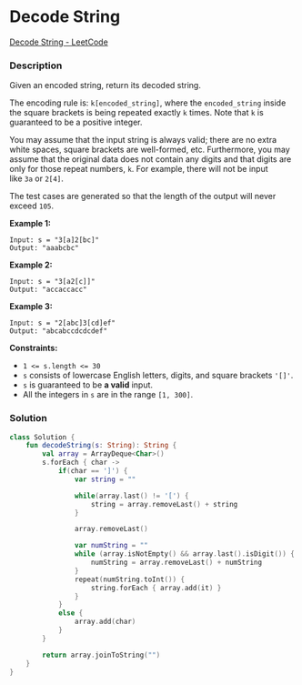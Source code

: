 # Decode String

[Decode String - LeetCode](https://leetcode.com/problems/decode-string/description/?envType=study-plan-v2&envId=leetcode-75)

### Description

Given an encoded string, return its decoded string.

The encoding rule is: `k[encoded_string]`, where the `encoded_string` inside the square brackets is being repeated exactly `k` times. Note that `k` is guaranteed to be a positive integer.

You may assume that the input string is always valid; there are no extra white spaces, square brackets are well-formed, etc. Furthermore, you may assume that the original data does not contain any digits and that digits are only for those repeat numbers, `k`. For example, there will not be input like `3a` or `2[4]`.

The test cases are generated so that the length of the output will never exceed `105`.

**Example 1:**

```
Input: s = "3[a]2[bc]"
Output: "aaabcbc"
```

**Example 2:**

```
Input: s = "3[a2[c]]"
Output: "accaccacc"
```

**Example 3:**

```
Input: s = "2[abc]3[cd]ef"
Output: "abcabccdcdcdef"
```

**Constraints:**

- `1 <= s.length <= 30`
- `s` consists of lowercase English letters, digits, and square brackets `'[]'`.
- `s` is guaranteed to be **a valid** input.
- All the integers in `s` are in the range `[1, 300]`.

### Solution

```kotlin
class Solution {
    fun decodeString(s: String): String {
        val array = ArrayDeque<Char>()
        s.forEach { char ->
            if(char == ']') {
                var string = ""

                while(array.last() != '[') {
                    string = array.removeLast() + string
                }

                array.removeLast()

                var numString = ""
                while (array.isNotEmpty() && array.last().isDigit()) {
                    numString = array.removeLast() + numString
                }
                repeat(numString.toInt()) {
                    string.forEach { array.add(it) }
                }
            }
            else {
                array.add(char)
            }
        }

        return array.joinToString("")
    }
}
```